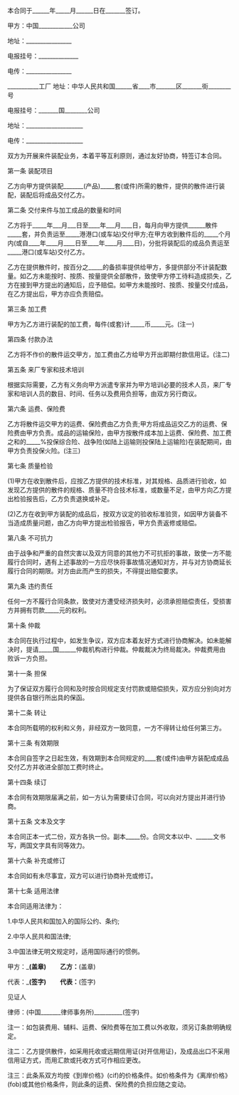
 


本合同于______年_____月______日在_______签订。


甲方：中国____________公司


地址：________________


电报挂号：______________


电传：________________


___________工厂 地址：中华人民共和国______省____市_______区_______街________号


电报挂号：_______国________公司


地址：____________________


电传：____________________


双方为开展来件装配业务，本着平等互利原则，通过友好协商，特签订本合同。


第一条 装配项目


乙方向甲方提供装配_______(产品)_____套(或件)所需的散件，提供的散件进行装配，装配后将成品交付乙方。


第二条 交付来件与加工成品的数量和时间


乙方将于_____年___月___日至____年___月____日，每月向甲方提供______散件_____套，并负责运至_____港港口(或车站)交付甲方;在甲方收到散件后的_____个月内(或自____年____月____日至____年____月____日)，分批将装配后的成品负责运至_____港口(或车站)交付乙方。


乙方在提供散件时，按百分之_____的备损率提供给甲方，多提供部分不计装配数量。如乙方未能按时、按质、按量提供全部散件，致使甲方停工待料造成损失，乙方在接到甲方提出的通知后，应予赔偿。如甲方未能按时、按质、按量交付成品，在乙方提出后，甲方亦应负责赔偿。


第三条 加工费


甲方为乙方进行装配的加工费，每件(或套)计_____币_____元。(注一)


第四条 付款办法


乙方将不作价的散件运交甲方，加工费由乙方给甲方开出即期付款信用证。(注二)


第五条 来厂专家和技术培训


根据实际需要，乙方有义务向甲方派遣专家并为甲方培训必要的技术人员，来厂专家和培训人员的数目、时间、任务以及费用负担等，由双方另行商议。


第六条 运费、保险费


乙方将散件运交甲方的运费、保险费由乙方负责;甲方将成品运交乙方的运费、保险费由甲方负责。成品的运输保险，由甲方按散件成本加上运费、保险费、加工费之和的_____%投保综合险、战争险(如陆上运输则投保陆上运输险)在装配期间，由甲方负责投保火险。(注三)


第七条 质量检验


(1)甲方在收到散件后，应按乙方提供的技术标准，对其规格、品质进行验收，如发现乙方提供的散件的规格、质量不符合技术标准，或数量不足，由甲方向乙方提出检验报告后，乙方负责退换或补足。


(2)乙方在收到甲方装配的成品后，按双方议定的验收标准验货，如因甲方装备不当造成质量问题，由乙方向甲方提出检验报告，甲方负责返修或赔偿。


第八条 不可抗力


由于战争和严重的自然灾害以及双方同意的其他力不可抗拒的事故，致使一方不能履行合同时，遇有上述事故的一方应尽快将事故情况通知对方，并与对方协商延长履行合同的期限。对方由此而产生的损失，不得提出赔偿要求。


第九条 违约责任


任何一方不履行合同条款，致使对方遭受经济损失时，必须承担赔偿责任，受损害方并拥有罚款_____元的权利。


第十条 仲裁


本合同在执行过程中，如发生争议，双方应本着友好方式进行协商解决。如未能解决时，提请_____国______仲裁机构进行仲裁。仲裁裁决为终局裁决。仲裁费用由败诉一方负担。


第十一条 担保


为了保证双方履行合同和及时按合同规定支付罚款或赔偿损失，双方应分别向对方提供各自银行所出具的保函。


第十二条 转让


本合同所载明的权利和义务，非经双方一致同意，一方不得转让给任何第三方。


第十三条 有效期限


本合同自签字之日起生效，有效期到本合同规定的____套(或件)由甲方装配成成品交付乙方并收进全部加工费时终止。


第十四条 续订


本合同有效期限届满之前，如一方认为需要续订合同，可以向对方提出并进行协商。


第十五条 文本及文字


本合同正本一式二份，双方各执一份。副本_____份。合同文本以中、______文书写，两国文字具有同等效力。


第十六条 补充或修订


本合同如有未尽事宜，双方可以进行协商补充或修订。


第十七条 适用法律


本合同适用法律为：


1.中华人民共和国加入的国际公约、条约;


2.中华人民共和国法律;


3.中国法律无明文规定时，适用国际通行的惯例。


甲方：_________(盖章)　　 乙方：________(盖章)


代表：_________(签字)　　 代表：________(签字)


见证人


律师：(中国_______律师事务所)__________(签字)


注一：如包装费用、辅料、运费、保险费等在加工费以外收取，须另订条款明确规定。


注二：乙方提供散件，如采用托收或远期信用证(对开信用证)，及成品出口不采用信用证方式，而用汇款或托收方式可作相应更改。


注三：此条系双方均按《到岸价格》(cif)的价格条件。如价格条件为《离岸价格》(fob)或其他价格条件，则此条的运费、保险费的负担应随之变动。
 


 

 
 
 
 
 
  


  
 

  


  


  
 
 
 
 

